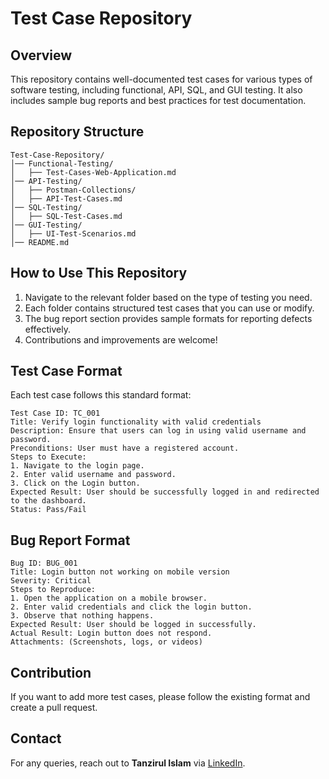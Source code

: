 # Test Case Repository

## Overview
This repository contains well-documented test cases for various types of software testing, including functional, API, SQL, and GUI testing. It also includes sample bug reports and best practices for test documentation.

## Repository Structure
```
Test-Case-Repository/
│── Functional-Testing/
│   ├── Test-Cases-Web-Application.md
│── API-Testing/
│   ├── Postman-Collections/
│   ├── API-Test-Cases.md
│── SQL-Testing/
│   ├── SQL-Test-Cases.md
│── GUI-Testing/
│   ├── UI-Test-Scenarios.md
│── README.md
```

## How to Use This Repository
1. Navigate to the relevant folder based on the type of testing you need.
2. Each folder contains structured test cases that you can use or modify.
3. The bug report section provides sample formats for reporting defects effectively.
4. Contributions and improvements are welcome!

## Test Case Format
Each test case follows this standard format:
```
Test Case ID: TC_001
Title: Verify login functionality with valid credentials
Description: Ensure that users can log in using valid username and password.
Preconditions: User must have a registered account.
Steps to Execute:
1. Navigate to the login page.
2. Enter valid username and password.
3. Click on the Login button.
Expected Result: User should be successfully logged in and redirected to the dashboard.
Status: Pass/Fail
```

## Bug Report Format
```
Bug ID: BUG_001
Title: Login button not working on mobile version
Severity: Critical
Steps to Reproduce:
1. Open the application on a mobile browser.
2. Enter valid credentials and click the login button.
3. Observe that nothing happens.
Expected Result: User should be logged in successfully.
Actual Result: Login button does not respond.
Attachments: (Screenshots, logs, or videos)
```

## Contribution
If you want to add more test cases, please follow the existing format and create a pull request.

## Contact
For any queries, reach out to **Tanzirul Islam** via [LinkedIn](https://LinkedIn.com/in/tanzirulshafin).
